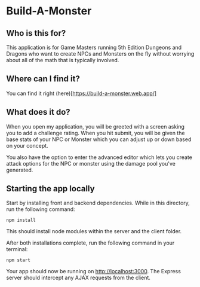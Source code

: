 # Build-A-Monster

## Who is this for?

This application is for Game Masters running 5th Edition Dungeons and Dragons who want to create NPCs and Monsters on the fly without worrying about all of the math that is typically involved.

## Where can I find it?

You can find it right (here)[https://build-a-monster.web.app/]

## What does it do?

When you open my application, you will be greeted with a screen asking you to add a challenge rating. When you hit submit, you will be given the base stats of your NPC or Monster which you can adjust up or down based on your concept.

You also have the option to enter the advanced editor which lets you create attack options for the NPC or monster using the damage pool you've generated.

## Starting the app locally

Start by installing front and backend dependencies. While in this directory, run the following command:

```
npm install
```

This should install node modules within the server and the client folder.

After both installations complete, run the following command in your terminal:

```
npm start
```

Your app should now be running on <http://localhost:3000>. The Express server should intercept any AJAX requests from the client.
